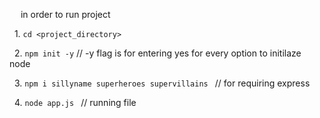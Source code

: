 
&emsp; in order to run project

&nbsp;  1.   ```cd <project_directory> ```

&nbsp;  2.   ```npm init -y```   //  -y  flag is for entering yes for every option to initilaze node

&nbsp;  3.   ```npm i sillyname superheroes supervillains ```  //  for requiring express 

&nbsp;  4.   ```node app.js ```  //  running file 
